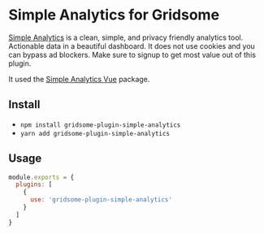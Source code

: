 # Simple Analytics for Gridsome

[Simple Analytics](https://simpleanalytics.com) is a clean, simple, and privacy friendly analytics tool. Actionable data in a beautiful dashboard. It does not use cookies and you can bypass ad blockers. Make sure to signup to get most value out of this plugin.

It used the [Simple Analytics Vue](https://www.npmjs.com/package/simple-analytics-vue) package.

## Install

- `npm install gridsome-plugin-simple-analytics`
- `yarn add gridsome-plugin-simple-analytics`

## Usage

```js
module.exports = {
  plugins: [
    {
      use: 'gridsome-plugin-simple-analytics'
    }
  ]
}
```
